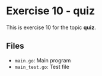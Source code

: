# Exercise 10 - quiz

This is exercise 10 for the topic **quiz**.

## Files
- `main.go`: Main program
- `main_test.go`: Test file
